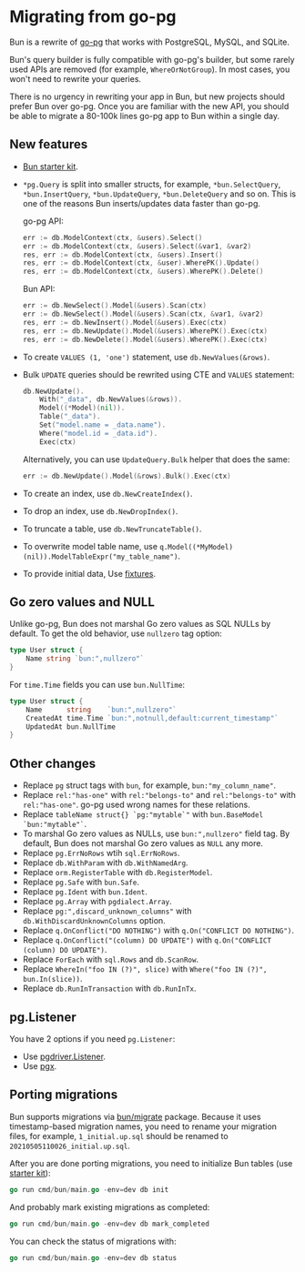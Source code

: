 # Migrating from go-pg

Bun is a rewrite of [go-pg](https://github.com/go-pg/pg) that works with PostgreSQL, MySQL, and
SQLite.

Bun's query builder is fully compatible with go-pg's builder, but some rarely used APIs are removed
(for example, `WhereOrNotGroup`). In most cases, you won't need to rewrite your queries.

There is no urgency in rewriting your app in Bun, but new projects should prefer Bun over go-pg.
Once you are familiar with the new API, you should be able to migrate a 80-100k lines go-pg app to
Bun within a single day.

## New features

- [Bun starter kit](starter-kit.md).
- `*pg.Query` is split into smaller structs, for example, `*bun.SelectQuery`, `*bun.InsertQuery`,
  `*bun.UpdateQuery`, `*bun.DeleteQuery` and so on. This is one of the reasons Bun inserts/updates
  data faster than go-pg.

  go-pg API:

  ```go
  err := db.ModelContext(ctx, &users).Select()
  err := db.ModelContext(ctx, &users).Select(&var1, &var2)
  res, err := db.ModelContext(ctx, &users).Insert()
  res, err := db.ModelContext(ctx, &user).WherePK().Update()
  res, err := db.ModelContext(ctx, &users).WherePK().Delete()
  ```

  Bun API:

  ```go
  err := db.NewSelect().Model(&users).Scan(ctx)
  err := db.NewSelect().Model(&users).Scan(ctx, &var1, &var2)
  res, err := db.NewInsert().Model(&users).Exec(ctx)
  res, err := db.NewUpdate().Model(&users).WherePK().Exec(ctx)
  res, err := db.NewDelete().Model(&users).WherePK().Exec(ctx)
  ```

- To create `VALUES (1, 'one')` statement, use `db.NewValues(&rows)`.
- Bulk `UPDATE` queries should be rewrited using CTE and `VALUES` statement:

  ```go
  db.NewUpdate().
      With("_data", db.NewValues(&rows)).
      Model((*Model)(nil)).
      Table("_data").
      Set("model.name = _data.name").
      Where("model.id = _data.id").
      Exec(ctx)
  ```

  Alternatively, you can use `UpdateQuery.Bulk` helper that does the same:

  ```go
  err := db.NewUpdate().Model(&rows).Bulk().Exec(ctx)
  ```

- To create an index, use `db.NewCreateIndex()`.
- To drop an index, use `db.NewDropIndex()`.
- To truncate a table, use `db.NewTruncateTable()`.
- To overwrite model table name, use `q.Model((*MyModel)(nil)).ModelTableExpr("my_table_name")`.
- To provide initial data, Use [fixtures](fixtures.md).

## Go zero values and NULL

Unlike go-pg, Bun does not marshal Go zero values as SQL NULLs by default. To get the old behavior,
use `nullzero` tag option:

```go
type User struct {
    Name string `bun:",nullzero"`
}
```

For `time.Time` fields you can use `bun.NullTime`:

```go
type User struct {
    Name      string    `bun:",nullzero"`
    CreatedAt time.Time `bun:",notnull,default:current_timestamp"`
    UpdatedAt bun.NullTime
}
```

## Other changes

- Replace `pg` struct tags with `bun`, for example, `bun:"my_column_name"`.
- Replace `rel:"has-one"` with `rel:"belongs-to"` and `rel:"belongs-to"` with `rel:"has-one"`. go-pg
  used wrong names for these relations.
- Replace `` tableName struct{} `pg:"mytable`" `` with `` bun.BaseModel `bun:"mytable"` ``.
- To marshal Go zero values as NULLs, use `bun:",nullzero"` field tag. By default, Bun does not
  marshal Go zero values as `NULL` any more.
- Replace `pg.ErrNoRows` wtih `sql.ErrNoRows`.
- Replace `db.WithParam` with `db.WithNamedArg`.
- Replace `orm.RegisterTable` with `db.RegisterModel`.
- Replace `pg.Safe` with `bun.Safe`.
- Replace `pg.Ident` with `bun.Ident`.
- Replace `pg.Array` with `pgdialect.Array`.
- Replace `pg:",discard_unknown_columns"` with `db.WithDiscardUnknownColumns` option.
- Replace `q.OnConflict("DO NOTHING")` with `q.On("CONFLICT DO NOTHING")`.
- Replace `q.OnConflict("(column) DO UPDATE")` with `q.On("CONFLICT (column) DO UPDATE")`.
- Replace `ForEach` with `sql.Rows` and `db.ScanRow`.
- Replace `WhereIn("foo IN (?)", slice)` with `Where("foo IN (?)", bun.In(slice))`.
- Replace `db.RunInTransaction` with `db.RunInTx`.

## pg.Listener

You have 2 options if you need `pg.Listener`:

- Use [pgdriver.Listener](https://pkg.go.dev/github.com/uptrace/bun/driver/pgdriver#Listener).
- Use [pgx](https://pkg.go.dev/github.com/jackc/pgx/v4#hdr-Listen_and_Notify).

## Porting migrations

Bun supports migrations via [bun/migrate](migrations.md) package. Because it uses timestamp-based
migration names, you need to rename your migration files, for example, `1_initial.up.sql` should be
renamed to `20210505110026_initial.up.sql`.

After you are done porting migrations, you need to initialize Bun tables (use
[starter kit](starter-kit.md)):

```go
go run cmd/bun/main.go -env=dev db init
```

And probably mark existing migrations as completed:

```go
go run cmd/bun/main.go -env=dev db mark_completed
```

You can check the status of migrations with:

```go
go run cmd/bun/main.go -env=dev db status
```
